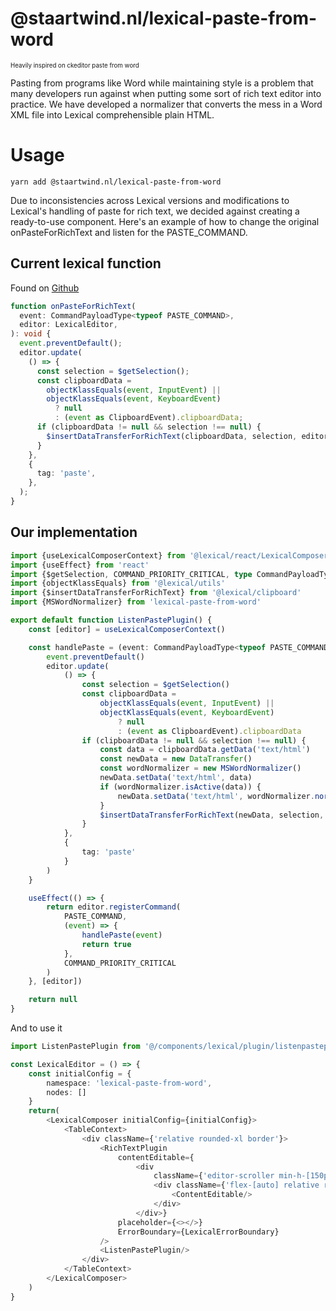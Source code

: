 # @staartwind.nl/lexical-paste-from-word
<sup><sub>Heavily inspired on ckeditor paste from word</sub></sup>

Pasting from programs like Word while maintaining style is a problem that many developers run against when putting some sort of rich text editor into practice.
We have developed a normalizer that converts the mess in a Word XML file into Lexical comprehensible plain HTML.

# Usage
```shell
yarn add @staartwind.nl/lexical-paste-from-word
```
Due to inconsistencies across Lexical versions and modifications to Lexical's handling of paste for rich text, we decided against creating a ready-to-use component.
Here's an example of how to change the original onPasteForRichText and listen for the PASTE_COMMAND.

## Current lexical function
Found on [Github](https://github.com/facebook/lexical/blob/main/packages/lexical-rich-text/src/index.ts#L433)
```typescript
function onPasteForRichText(
  event: CommandPayloadType<typeof PASTE_COMMAND>,
  editor: LexicalEditor,
): void {
  event.preventDefault();
  editor.update(
    () => {
      const selection = $getSelection();
      const clipboardData =
        objectKlassEquals(event, InputEvent) ||
        objectKlassEquals(event, KeyboardEvent)
          ? null
          : (event as ClipboardEvent).clipboardData;
      if (clipboardData != null && selection !== null) {
        $insertDataTransferForRichText(clipboardData, selection, editor);
      }
    },
    {
      tag: 'paste',
    },
  );
}
```

## Our implementation
```typescript
import {useLexicalComposerContext} from '@lexical/react/LexicalComposerContext'
import {useEffect} from 'react'
import {$getSelection, COMMAND_PRIORITY_CRITICAL, type CommandPayloadType, PASTE_COMMAND} from 'lexical'
import {objectKlassEquals} from '@lexical/utils'
import {$insertDataTransferForRichText} from '@lexical/clipboard'
import {MSWordNormalizer} from 'lexical-paste-from-word'

export default function ListenPastePlugin() {
    const [editor] = useLexicalComposerContext()

    const handlePaste = (event: CommandPayloadType<typeof PASTE_COMMAND>) => {
        event.preventDefault()
        editor.update(
            () => {
                const selection = $getSelection()
                const clipboardData =
                    objectKlassEquals(event, InputEvent) ||
                    objectKlassEquals(event, KeyboardEvent)
                        ? null
                        : (event as ClipboardEvent).clipboardData
                if (clipboardData != null && selection !== null) {
                    const data = clipboardData.getData('text/html')
                    const newData = new DataTransfer()
                    const wordNormalizer = new MSWordNormalizer()
                    newData.setData('text/html', data)
                    if (wordNormalizer.isActive(data)) {
                        newData.setData('text/html', wordNormalizer.normalize(data))
                    }
                    $insertDataTransferForRichText(newData, selection, editor)
                }
            },
            {
                tag: 'paste'
            }
        )
    }

    useEffect(() => {
        return editor.registerCommand(
            PASTE_COMMAND,
            (event) => {
                handlePaste(event)
                return true
            },
            COMMAND_PRIORITY_CRITICAL
        )
    }, [editor])

    return null
} 
```

And to use it
```typescript jsx
import ListenPastePlugin from '@/components/lexical/plugin/listenpasteplugin'

const LexicalEditor = () => {
    const initialConfig = {
        namespace: 'lexical-paste-from-word',
        nodes: []
    }
    return(
        <LexicalComposer initialConfig={initialConfig}>
            <TableContext>
                <div className={'relative rounded-xl border'}>
                    <RichTextPlugin
                        contentEditable={
                            <div
                                className={'editor-scroller min-h-[150px] border-0 flex relative outline-0 z-0 overflow-auto resize-y max-h-[500px]'}>
                                <div className={'flex-[auto] relative resize-y -z-[1]'} ref={onRef}>
                                    <ContentEditable/>
                                </div>
                            </div>}
                        placeholder={<></>}
                        ErrorBoundary={LexicalErrorBoundary}
                    />
                    <ListenPastePlugin/>
                </div>
            </TableContext>
        </LexicalComposer>
    )
}
```